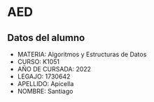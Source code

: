 # AED

## Datos del alumno
  - MATERIA: Algoritmos y Estructuras de Datos
  - CURSO: K1051
  - AÑO DE CURSADA: 2022
  - LEGAJO: 1730642
  - APELLIDO: Apicella
  - NOMBRE: Santiago
